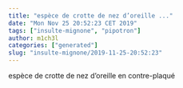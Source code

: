```yaml
---
title: "espèce de crotte de nez d’oreille ..."
date: "Mon Nov 25 20:52:23 CET 2019"
tags: ["insulte-mignone", "pipotron"]
author: m1ch3l
categories: ["generated"]
slug: "insulte-mignone/2019-11-25-20:52:23"
---
```


espèce de crotte de nez d’oreille en contre-plaqué
